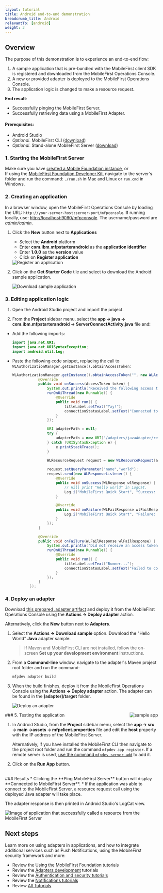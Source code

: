 ```yaml
---
layout: tutorial
title: Android end-to-end demonstration
breadcrumb_title: Android
relevantTo: [android]
weight: 3
---
```

## Overview
The purpose of this demonstration is to experience an end-to-end flow:

1. A sample application that is pre-bundled with the MobileFirst client SDK is registered and downloaded from the MobileFirst Operations Console.
2. A new or provided adapter is deployed to the MobileFirst Operations Console.  
3. The application logic is changed to make a resource request.

**End result**:

* Successfully pinging the MobileFirst Server.
* Successfully retrieving data using a MobileFirst Adapter.

#### Prerequisites:

* Android Studio
* *Optional*. MobileFirst CLI ([download]({{site.baseurl}}/downloads))
* *Optional*. Stand-alone MobileFirst Server ([download]({{site.baseurl}}/downloads))

### 1. Starting the MobileFirst Server
Make sure you have [created a Mobile Foundation instance](../../ibm-containers/using-mobile-foundation), or  
If using the [MobileFirst Foundation Developer Kit](../../setting-up-your-development-environment/mobilefirst-development-environment), navigate to the server's folder and run the command: `./run.sh` in Mac and Linux or `run.cmd` in Windows.

### 2. Creating an application

In a browser window, open the MobileFirst Operations Console by loading the URL: `http://your-server-host:server-port/mfpconsole`. If running locally, use: [http://localhost:9080/mfpconsole](http://localhost:9080/mfpconsole). The username/password are *admin/admin*.
 
1. Click the **New** button next to **Applications**
    * Select the **Android** platform
    * Enter **com.ibm.mfpstarterandroid** as the **application identifier**
    * Enter **1.0.0** as the **version** value
    * Click on **Register application**

    <img class="gifplayer" alt="Register an application" src="register-an-application-android.png"/>
 
2. Click on the **Get Starter Code** tile and select to download the Android sample application.

    <img class="gifplayer" alt="Download sample application" src="download-starter-code-android.png"/>

### 3. Editing application logic

1. Open the Android Studio project and import the project.

2. From the **Project** sidebar menu, select the **app → java → com.ibm.mfpstarterandroid → ServerConnectActivity.java** file and:

* Add the following imports:

    ```java
    import java.net.URI;
    import java.net.URISyntaxException;
    import android.util.Log;
    ```
    
* Paste the following code snippet, replacing the call to `WLAuthorizationManager.getInstance().obtainAccessToken`:

    ```java
    WLAuthorizationManager.getInstance().obtainAccessToken("", new WLAccessTokenListener() {
                @Override
                public void onSuccess(AccessToken token) {
                    System.out.println("Received the following access token value: " + token);
                    runOnUiThread(new Runnable() {
                        @Override
                        public void run() {
                            titleLabel.setText("Yay!");
                            connectionStatusLabel.setText("Connected to MobileFirst Server");
                        }
                    });

                    URI adapterPath = null;
                    try {
                        adapterPath = new URI("/adapters/javaAdapter/resource/greet");
                    } catch (URISyntaxException e) {
                        e.printStackTrace();
                    }

                    WLResourceRequest request = new WLResourceRequest(adapterPath, WLResourceRequest.GET);
                    
                    request.setQueryParameter("name","world");
                    request.send(new WLResponseListener() {
                        @Override
                        public void onSuccess(WLResponse wlResponse) {
                            // Will print "Hello world" in LogCat.
                            Log.i("MobileFirst Quick Start", "Success: " + wlResponse.getResponseText());
                        }

                        @Override
                        public void onFailure(WLFailResponse wlFailResponse) {
                            Log.i("MobileFirst Quick Start", "Failure: " + wlFailResponse.getErrorMsg());
                        }
                    });
                }

                @Override
                public void onFailure(WLFailResponse wlFailResponse) {
                    System.out.println("Did not receive an access token from server: " + wlFailResponse.getErrorMsg());
                    runOnUiThread(new Runnable() {
                        @Override
                        public void run() {
                            titleLabel.setText("Bummer...");
                            connectionStatusLabel.setText("Failed to connect to MobileFirst Server");
                        }
                    });
                }
            });
    ```

### 4. Deploy an adapter
Download [this prepared .adapter artifact](../javaAdapter.adapter) and deploy it from the MobileFirst Operations Console using the **Actions → Deploy adapter** action.

Alternatively, click the **New** button next to **Adapters**.  
        
1. Select the **Actions → Download sample** option. Download the "Hello World" **Java** adapter sample.

    > If Maven and MobileFirst CLI are not installed, follow the on-screen **Set up your development environment** instructions.

2. From a **Command-line** window, navigate to the adapter's Maven project root folder and run the command:

    ```bash
    mfpdev adapter build
    ```

3. When the build finishes, deploy it from the MobileFirst Operations Console using the **Actions → Deploy adapter** action. The adapter can be found in the **[adapter]/target** folder.
    
    <img class="gifplayer" alt="Deploy an adapter" src="create-an-adapter.png"/>   

<img src="androidQuickStart.png" alt="sample app" style="float:right"/>
### 5. Testing the application

1. In Android Studio, from the **Project** sidebar menu, select the **app → src → main →assets → mfpclient.properties** file and edit the **host** property with the IP address of the MobileFirst Server.

    Alternatively, if you have installed the MobileFirst CLI then navigate to the project root folder and run the command `mfpdev app register`. If a remote server is used, [use the command `mfpdev server add`](../../using-the-mfpf-sdk/using-mobilefirst-cli-to-manage-mobilefirst-artifacts/#add-a-new-server-instance) to add it.

2. Click on the **Run App** button.  

<br clear="all"/>
### Results
* Clicking the **Ping MobileFirst Server** button will display **Connected to MobileFirst Server**.
* If the application was able to connect to the MobileFirst Server, a resource request call using the deployed Java adapter will take place.

The adapter response is then printed in Android Studio's LogCat view.

![Image of application that successfully called a resource from the MobileFirst Server](success_response.png)

## Next steps
Learn more on using adapters in applications, and how to integrate additional services such as Push Notifications, using the MobileFirst security framework and more:

- Review the [Using the MobileFirst Foundation](../../using-the-mfpf-sdk/) tutorials
- Review the [Adapters development](../../adapters/) tutorials
- Review the [Authentication and security tutorials](../../authentication-and-security/)
- Review the [Notifications tutorials](../../notifications/)
- Review [All Tutorials](../../all-tutorials)
